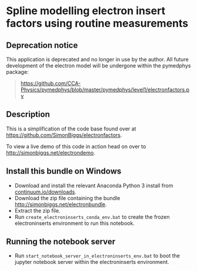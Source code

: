 # Spline modelling electron insert factors using routine measurements

## Deprecation notice

This application is deprecated and no longer in use by the author. All future development of the electron model will be undergone within the pymedphys package:

> https://github.com/CCA-Physics/pymedphys/blob/master/pymedphys/level1/electronfactors.py

## Description

This is a simplification of the code base found over at https://github.com/SimonBiggs/electronfactors.

To view a live demo of this code in action head on over to http://simonbiggs.net/electrondemo.

## Install this bundle on Windows

 * Download and install the relevant Anaconda Python 3 install from [continuum.io/downloads](https://www.continuum.io/downloads).
 * Download the zip file containing the bundle http://simonbiggs.net/electronbundle.
 * Extract the zip file.
 * Run `create_electroninserts_conda_env.bat` to create the frozen electroninserts environment to run this notebook.
 
## Running the notebook server

 * Run `start_notebook_server_in_electroninserts_env.bat` to boot the jupyter notebook server within the electroninserts environment.
